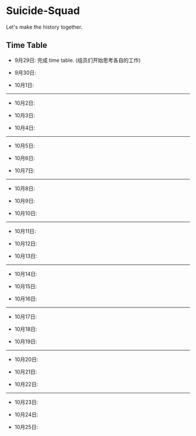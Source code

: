 # Suicide-Squad
Let's make the history together.

## Time Table
* 9月29日: 完成 time table. (组员们开始思考各自的工作)

* 9月30日: 

* 10月1日: 

___
* 10月2日: 

* 10月3日: 

* 10月4日: 

___
* 10月5日: 

* 10月6日: 

* 10月7日: 

___
* 10月8日: 

* 10月9日: 

* 10月10日: 

___
* 10月11日: 

* 10月12日: 

* 10月13日: 

___
* 10月14日: 

* 10月15日: 

* 10月16日: 

___
* 10月17日: 

* 10月18日: 

* 10月19日: 

___
* 10月20日: 

* 10月21日: 

* 10月22日: 

___
* 10月23日: 

* 10月24日: 

* 10月25日: 
